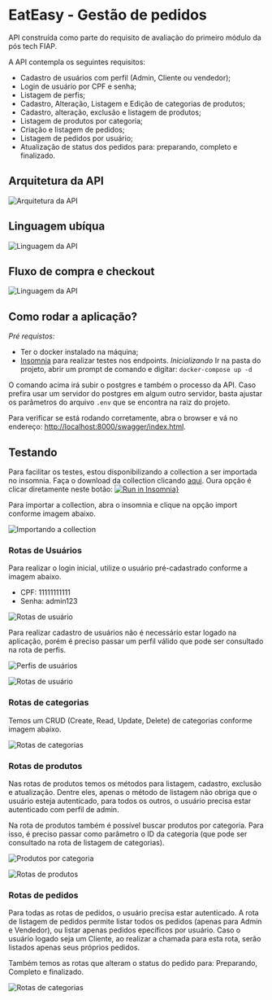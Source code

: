 # EatEasy - Gestão de pedidos

API construída como parte do requisito de avaliação do primeiro módulo da pós tech FIAP.

A API contempla os seguintes requisitos:
- Cadastro de usuários com perfil (Admin, Cliente ou vendedor);
- Login de usuário por CPF e senha;
- Listagem de perfis;
- Cadastro, Alteração, Listagem e Edição de categorias de produtos;
- Cadastro, alteração, exclusão e listagem de produtos;
- Listagem de produtos por categoria;
- Criação e listagem de pedidos;
- Listagem de pedidos por usuário;
- Atualização de status dos pedidos para: preparando, completo e finalizado.

## Arquitetura da API

![Arquitetura da API](./assets/camadas%20do%20sofware.jpg)

## Linguagem ubíqua

![Linguagem da API](./assets/linguagem.png)

## Fluxo de compra e checkout

![Linguagem da API](./assets/fluxos.png)


## Como rodar a aplicação?

*Pré requistos:*
- Ter o docker instalado na máquina;
- [Insomnia](https://insomnia.rest/download) para realizar testes nos endpoints.
*Inicializando*
Ir na pasta do projeto, abrir um prompt de comando e digitar: 
```docker-compose up -d```

O comando acima irá subir o postgres e também o processo da API. Caso prefira usar um servidor do postgres em algum outro servidor, basta ajustar os parâmetros do arquivo ```.env``` que se encontra na raiz do projeto.

Para verificar se está rodando corretamente, abra o browser e vá no endereço: [http://localhost:8000/swagger/index.html](https://localhost:8000/swagger/index.html).

## Testando

Para facilitar os testes, estou disponibilizando a collection a ser importada no insomnia. Faça o download da collection clicando [aqui](assets/Insomnia_2023-07-05.yaml). Oura opção é clicar diretamente neste botão: 
[![Run in Insomnia}](https://insomnia.rest/images/run.svg)](https://insomnia.rest/run/?label=EatEasy&uri=https%3A%2F%2Fgithub.com%2Fdigounet%2FEatEasy%2Fblob%2Fmaster%2Fassets%2FInsomnia_2023-07-05.yaml)

Para importar a collection, abra o insomnia e clique na opção import conforme imagem abaixo.

![Importando a collection](./assets/import.png)

### Rotas de Usuários

Para realizar o login inicial, utilize o usuário pré-cadastrado conforme a imagem abaixo.
- CPF: 11111111111
- Senha: admin123

![Rotas de usuário](./assets/login.png)

Para realizar cadastro de usuários não é necessário estar logado na aplicação, porém é preciso passar um perfil válido que pode ser consultado na rota de perfis.

![Perfis de usuários](./assets/roles.png)

![Rotas de usuário](./assets/register.png)

### Rotas de categorias

Temos um CRUD (Create, Read, Update, Delete) de categorias conforme imagem abaixo.

![Rotas de categorias](./assets/category.png)

### Rotas de produtos

Nas rotas de produtos temos os métodos para listagem, cadastro, exclusão e atualização. Dentre eles, apenas o método de listagem não obriga que o usuário esteja autenticado, para todos os outros, o usuário precisa estar autenticado com perfil de admin.

Na rota de produtos também é possível buscar produtos por categoria. Para isso, é preciso passar como parâmetro o ID da categoria (que pode ser consultado na rota de listagem de categorias).

![Produtos por categoria](./assets/products_category.png)

![Rotas de produtos](./assets/products.png)

### Rotas de pedidos

Para todas as rotas de pedidos, o usuário precisa estar autenticado. A rota de listagem de pedidos permite listar todos os pedidos (apenas para Admin e Vendedor), ou listar apenas pedidos epecíficos por usuário. Caso o usuário logado seja um Cliente, ao realizar a chamada para esta rota, serão listados apenas seus próprios pedidos.

Também temos as rotas que alteram o status do pedido para: Preparando, Completo e finalizado.

![Rotas de categorias](./assets/Orders.png)
